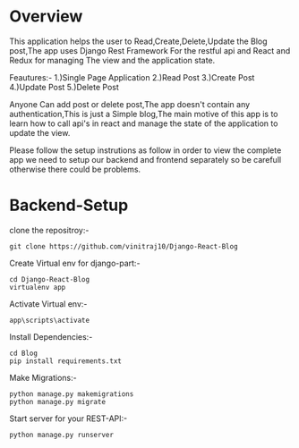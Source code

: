 # Overview
This application helps the user to Read,Create,Delete,Update the Blog post,The app uses Django Rest Framework For the restful api and React and Redux for managing The view and the application state.

Feautures:-
1.)Single Page Application
2.)Read Post
3.)Create Post
4.)Update Post
5.)Delete Post

Anyone Can add post or delete post,The app doesn't contain any authentication,This is just a Simple blog,The main motive of this app is to learn how to call api's in react and manage the state of the application to update the view.

Please follow the setup instrutions as follow in order to view the complete app we need to setup our backend and frontend separately so be carefull otherwise there could be problems.

# Backend-Setup 

clone the repositroy:-
```
git clone https://github.com/vinitraj10/Django-React-Blog 
```
Create Virtual env for django-part:-
```
cd Django-React-Blog
virtualenv app
```
Activate Virtual env:-
```
app\scripts\activate
```
Install Dependencies:-
```
cd Blog
pip install requirements.txt
```
Make Migrations:-
```
python manage.py makemigrations
python manage.py migrate
```
Start server for your REST-API:-
```
python manage.py runserver
```

